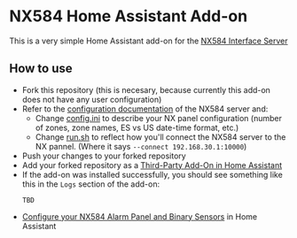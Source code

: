 # NX584 Home Assistant Add-on

This is a very simple Home Assistant add-on for the [NX584 Interface Server](https://github.com/kk7ds/pynx584)

## How to use

* Fork this repository (this is necesary, because currently this add-on does not have any user configuration)
* Refer to the [configuration documentation](https://github.com/kk7ds/pynx584) of the NX584 server and:
  * Change [config.ini](config.ini) to describe your NX panel configuration (number of zones, zone names, ES vs US date-time format, etc.)
  * Change [run.sh](run.sh) to reflect how you'll connect the NX584 server to the NX pannel. (Where it says `--connect 192.168.30.1:10000`)
* Push your changes to your forked repository
* Add your forked repository as a [Third-Party Add-On in Home Assistant](https://www.home-assistant.io/common-tasks/os#installing-third-party-add-ons)
* If the add-on was installed successfully, you should see something like this in the `Logs` section of the add-on:
  ```
  TBD
  ```
* [Configure your NX584 Alarm Panel and Binary Sensors](https://www.home-assistant.io/integrations/nx584/) in Home Assistant

